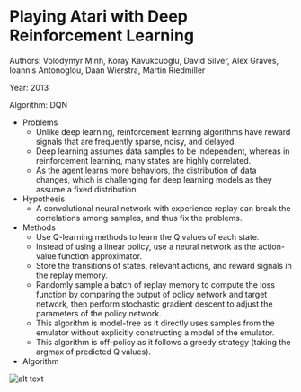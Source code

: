# Playing Atari with Deep Reinforcement Learning

Authors: Volodymyr Minh, Koray Kavukcuoglu, David Silver, Alex Graves, Ioannis Antonoglou, Daan Wierstra, Martin Riedmiller

Year: 2013

Algorithm: DQN

- Problems
  - Unlike deep learning, reinforcement learning algorithms have reward signals that are frequently sparse, noisy, and delayed.
  - Deep learning assumes data samples to be independent, whereas in reinforcement learning, many states are highly correlated.
  - As the agent learns more behaviors, the distribution of data changes, which is challenging for deep learning models as they assume a fixed distribution.
- Hypothesis
  - A convolutional neural network with experience replay can break the correlations among samples, and thus fix the problems.
- Methods
  - Use Q-learning methods to learn the Q values of each state.
  - Instead of using a linear policy, use a neural network as the action-value function approximator.
  - Store the transitions of states, relevant actions, and reward signals in the replay memory.
  - Randomly sample a batch of replay memory to compute the loss function by comparing the output of policy network and target network, then perform stochastic gradient descent to adjust the parameters of the policy network.
  - This algorithm is model-free as it directly uses samples from the emulator without explicitly constructing a model of the emulator.
  - This algorithm is off-policy as it follows a greedy strategy (taking the argmax of predicted Q values).
- Algorithm

![alt text](https://github.com/RPC2/DRL_paper_summary/blob/master/imgs/001_1.png)
